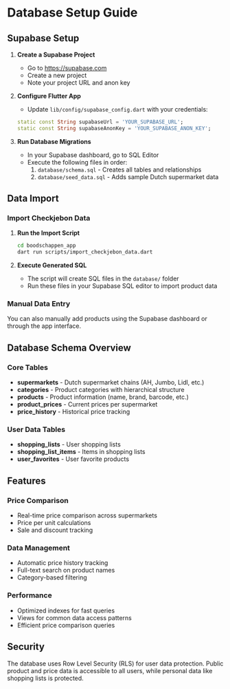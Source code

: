 # Database Setup Guide

## Supabase Setup

1. **Create a Supabase Project**
   - Go to https://supabase.com
   - Create a new project
   - Note your project URL and anon key

2. **Configure Flutter App**
   - Update `lib/config/supabase_config.dart` with your credentials:
   ```dart
   static const String supabaseUrl = 'YOUR_SUPABASE_URL';
   static const String supabaseAnonKey = 'YOUR_SUPABASE_ANON_KEY';
   ```

3. **Run Database Migrations**
   - In your Supabase dashboard, go to SQL Editor
   - Execute the following files in order:
     1. `database/schema.sql` - Creates all tables and relationships
     2. `database/seed_data.sql` - Adds sample Dutch supermarket data

## Data Import

### Import Checkjebon Data

1. **Run the Import Script**
   ```bash
   cd boodschappen_app
   dart run scripts/import_checkjebon_data.dart
   ```

2. **Execute Generated SQL**
   - The script will create SQL files in the `database/` folder
   - Run these files in your Supabase SQL editor to import product data

### Manual Data Entry

You can also manually add products using the Supabase dashboard or through the app interface.

## Database Schema Overview

### Core Tables

- **supermarkets** - Dutch supermarket chains (AH, Jumbo, Lidl, etc.)
- **categories** - Product categories with hierarchical structure
- **products** - Product information (name, brand, barcode, etc.)
- **product_prices** - Current prices per supermarket
- **price_history** - Historical price tracking

### User Data Tables

- **shopping_lists** - User shopping lists
- **shopping_list_items** - Items in shopping lists
- **user_favorites** - User favorite products

## Features

### Price Comparison
- Real-time price comparison across supermarkets
- Price per unit calculations
- Sale and discount tracking

### Data Management
- Automatic price history tracking
- Full-text search on product names
- Category-based filtering

### Performance
- Optimized indexes for fast queries
- Views for common data access patterns
- Efficient price comparison queries

## Security

The database uses Row Level Security (RLS) for user data protection. Public product and price data is accessible to all users, while personal data like shopping lists is protected.